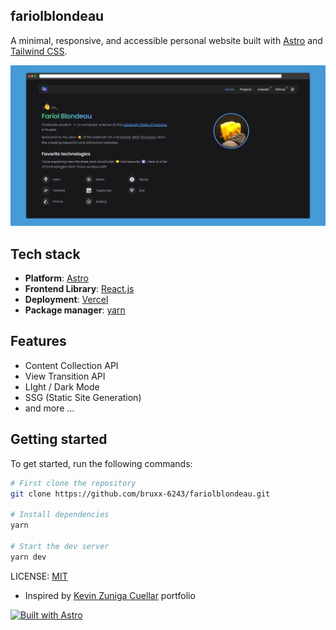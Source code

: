 ## fariolblondeau

A minimal, responsive, and accessible personal website built with [Astro](https://astro.build/) and [Tailwind CSS](https://tailwindcss.com/).

![Overviw]("./../public/static/screenshot.png)

## Tech stack

- **Platform**: [Astro](https://github.com/withastro/astro)
- **Frontend Library**: [React.js](https://react.dev/)
- **Deployment**: [Vercel](https://www.netlify.com/)
- **Package manager**: [yarn](https://pnpm.io/)

## Features

- Content Collection API
- View Transition API
- LIght / Dark Mode
- SSG (Static Site Generation)
- and more ...

## Getting started

To get started, run the following commands:

```bash
# First clone the repository
git clone https://github.com/bruxx-6243/fariolblondeau.git

# Install dependencies
yarn

# Start the dev server
yarn dev

```

LICENSE: [MIT](https://github.com/bruxx-6243/fariol-blondeau-resume/blob/main/LICENSE)

- Inspired by [Kevin Zuniga Cuellar](https://github.com/kevinzunigacuellar/web) portfolio

[![Built with Astro](https://astro.badg.es/v2/built-with-astro/small.svg)](https://astro.build)
